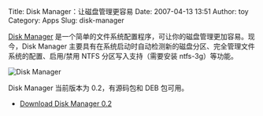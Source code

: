 Title: Disk Manager：让磁盘管理更容易
Date: 2007-04-13 13:51
Author: toy
Category: Apps
Slug: disk-manager

[Disk Manager](http://flomertens.free.fr/disk-manager/)
是一个简单的文件系统配置程序，可让你的磁盘管理更加容易。现今，Disk
Manager
主要具有在系统启动时自动检测新的磁盘分区、完全管理文件系统的配置、启用/禁用
NTFS 分区写入支持（需要安装 ntfs-3g）等功能。

![Disk Manager](http://i.linuxtoy.org/i/2007/04/disk-manager.png)

Disk Manager 当前版本为 0.2，有源码包和 DEB 包可用。

- [Download Disk Manager
0.2](http://flomertens.free.fr/disk-manager/download.html)
